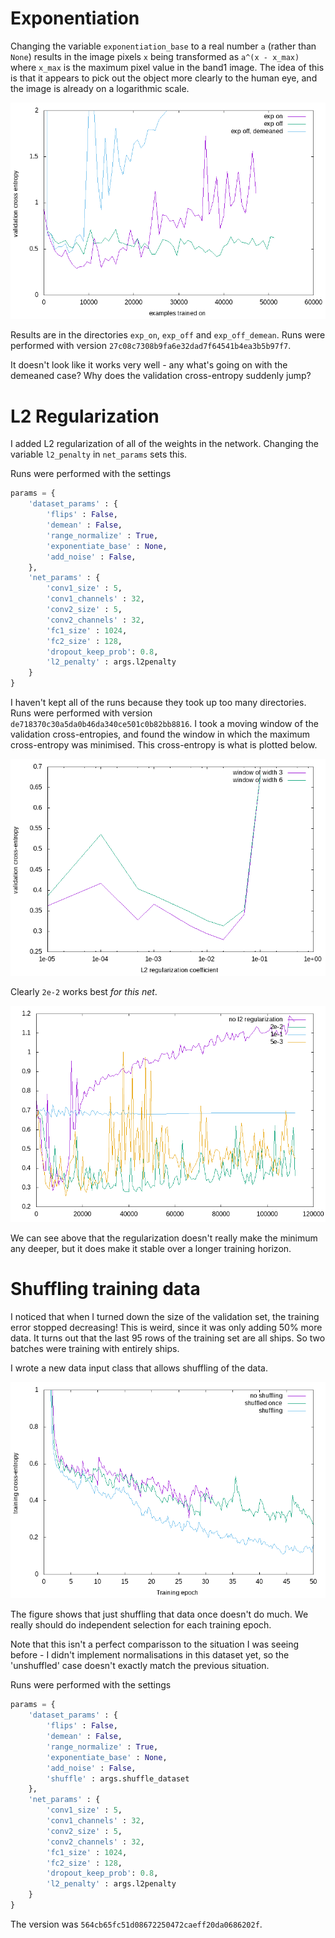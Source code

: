 # Exponentiation

Changing the variable `exponentiation_base` to a real number `a` (rather than `None`) results in the image pixels `x` being transformed as `a^(x - x_max)` where `x_max` is the maximum pixel value in the band1 image.
The idea of this is that it appears to pick out the object more clearly to the human eye, and the image is already on a logarithmic scale.

![Exponentiation of images](./exp.png)

Results are in the directories `exp_on`, `exp_off` and `exp_off_demean`.
Runs were performed with version `27c08c7308b9fa6e32dad7f64541b4ea3b5b97f7`.

It doesn't look like it works very well - any what's going on with the demeaned case? Why does the validation cross-entropy suddenly jump?

# L2 Regularization

I added L2 regularization of all of the weights in the network.
Changing the variable `l2_penalty` in `net_params` sets this.

Runs were performed with the settings
```python
params = {
    'dataset_params' : {
        'flips' : False,
        'demean' : False,
        'range_normalize' : True,
        'exponentiate_base' : None,
        'add_noise' : False,
    },
    'net_params' : {
        'conv1_size' : 5,
        'conv1_channels' : 32,
        'conv2_size' : 5,
        'conv2_channels' : 32,
        'fc1_size' : 1024,
        'fc2_size' : 128,
        'dropout_keep_prob': 0.8,
        'l2_penalty' : args.l2penalty
    }
}
```
I haven't kept all of the runs because they took up too many directories.
Runs were performed with version `de718370c30a5da0b46da340ce501c0b82bb8816`.
I took a moving window of the validation cross-entropies, and found the window in which the maximum cross-entropy was minimised.
This cross-entropy is what is plotted below.

![Minima of validation cross entropies](./l2_reg_mins.png)

Clearly `2e-2` works best *for this net*.

![Example evolutions of validation cross entropy with training](./l2_reg_eg.png)

We can see above that the regularization doesn't really make the minimum any deeper, but it does make it stable over a longer training horizon.

# Shuffling training data

I noticed that when I turned down the size of the validation set, the training error stopped decreasing!
This is weird, since it was only adding 50% more data.
It turns out that the last 95 rows of the training set are all ships.
So two batches were training with entirely ships.

I wrote a new data input class that allows shuffling of the data.

![Training cross entropy evolution with different data shuffling](./shuffling.png)

The figure shows that just shuffling that data once doesn't do much.
We really should do independent selection for each training epoch.

Note that this isn't a perfect comparisson to the situation I was seeing before - I didn't implement normalisations in this dataset yet, so the 'unshuffled' case doesn't exactly match the previous situation.

Runs were performed with the settings
```python
params = {
    'dataset_params' : {
        'flips' : False,
        'demean' : False,
        'range_normalize' : True,
        'exponentiate_base' : None,
        'add_noise' : False,
        'shuffle' : args.shuffle_dataset
    },
    'net_params' : {
        'conv1_size' : 5,
        'conv1_channels' : 32,
        'conv2_size' : 5,
        'conv2_channels' : 32,
        'fc1_size' : 1024,
        'fc2_size' : 128,
        'dropout_keep_prob': 0.8,
        'l2_penalty' : args.l2penalty
    }
}
```
The version was `564cb65fc51d08672250472caeff20da0686202f`.
